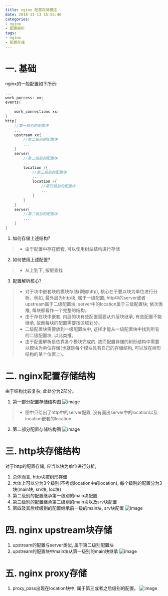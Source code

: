 ```yaml
---
title: nginx 配置存储概述
date: 2018-11-13 15:56:40
categories:
- nginx
- 配置解析
tags:
- nginx
- 配置存储
---
```


# 一. 基础
nginx的一般配置如下所示:
```cpp
...
work_porcess: xx;
events{
    ...
    work_connections xx;
}
http{
    //第一级别的配置块
    ...
    upstream xx{
        //第二级别的配置块
        ...
    }
    server{
        //第二级别的配置块
        ...
        location /{
            //第三级别的配置块
            ....
            location /{
                //第四级别的配置块
                ...
            }
        }
    }
    server{
        //第二级别的配置块
        ...
    }
}
```
1. 如何存储上述结构?
> - 由于配置中存在嵌套, 可以使用树型结构进行存储
2. 如何使用上述配置?
> - 从上到下, 按层查找
3. 配置解析核心?
> - 对于块中嵌套块的模块存储(例如http), 核心在于要以块为单位进行分析。例如, 最外层为http块, 属于一级配置; http中的server或者upstream属于二级配置块; server中的location属于三级配置块; 依次类推, 每块都看作一个完整的结构。
> - 由于存在块中嵌套, 内层的块有些配置需要从外层块继承, 有些配置不能继承, 故而每块的配置需要按区域划分。
> - 二级配置块需要放到一级配置块中, 这样才能从一级配置块中找到所有的二级配置块, 以此类推。
> - 由于配置解析是依靠各个模块完成的, 故而配置存储的树形结构中需要以模块为单位存储(也就是每个模块具有自己的存储结构, 可以放在树形结构的某个位置上)。


# 二. nginx配置存储结构
由于结构比较复杂, 此处分为2部分。
1. 第一部分配置存储结构图
![image](https://picturestore.nos-eastchina1.126.net/nginx/nginx%E9%85%8D%E7%BD%AE%E5%AD%98%E5%82%A81.png)

> - 图中只给出了http中的server配置, 没有画出server中的location以及location嵌套的location

2. 第二部分配置存储结构图
![image](https://picturestore.nos-eastchina1.126.net/nginx/nginx%E9%85%8D%E7%BD%AE%E5%AD%98%E5%82%A82.png)


# 三. http块存储结构
对于http的配置存储, 应当以块为单位进行分析,
1. 总体而言, http块按树形存储
2. 大体上可以分为3个级别(不考虑location中的location), 每个级别的配置分为3块(main块, srv块, loc块)
3. 第二级别的配置继承第一级别的main块配置
4. 第三级别的配置继承第二级别的main块以及srv块配置
5. 第四及其后续级别的配置继承前一级的main块, srv块配置
![image](https://picturestore.nos-eastchina1.126.net/nginx/nginx%E9%85%8D%E7%BD%AE%E5%AD%98%E5%82%A8-http%E6%A6%82%E5%86%B5.png)


# 四. nginx upstream块存储
1. upstream的配置与server类似, 属于第二级别配置块
2. upstream的配置块中main块从第一级别的main块继承
![image](https://picturestore.nos-eastchina1.126.net/nginx/nginx%E9%85%8D%E7%BD%AE%E5%AD%98%E5%82%A83-upstream.png)


# 五. nginx proxy存储
1. proxy_pass出现在location块中, 属于第三或者之后级别的配置。
![image](https://picturestore.nos-eastchina1.126.net/nginx/nginx%E9%85%8D%E7%BD%AE%E5%AD%98%E5%82%A84-proxy.png)



